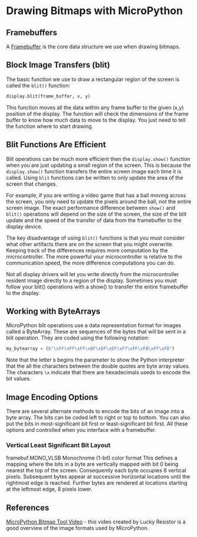 # Drawing Bitmaps with MicroPython

## Framebuffers

A [Framebuffer](../mist/glossary.md#framebuffer) is the core data structure we use when drawing bitmaps. 

## Block Image Transfers (blit)
The basic function we use to draw a rectangular region of the screen is called the ```blit()``` function:

```py
display.blit(frame_buffer, x, y)
```

This function moves all the data within any frame buffer to the given (x,y) position of the display.  The function will check the dimensions of the frame buffer to know how much data to move to the display.  You just need to tell the function where to start drawing.

## Blit Functions Are Efficient

Blit operations can be much more efficient then the ```display.show()``` function when you are just updating a small region of the screen.  This is because the ```display.show()``` function transfers the entire screen image each time it is called.  Using ```blit``` functions can be written to only update the area of the screen that changes.

For example, if you are writing a video game that has a ball moving across the screen, you only need to update the pixels around the ball, not the entire screen image.  The exact performance difference between ```show()``` and ```blit()``` operations will depend on the size of the screen, the size of the blit update and the speed of the transfer of data from the framebuffer to the display device.

The key disadvantage of using ```blit()``` functions is that you must consider what other artifacts there are on the screen that you might overwrite.  Keeping track of the differences requires more computation by the microcontroller.  The more powerful your microcontroller is relative to the communication speed, the more difference computations you can do.

Not all display drivers will let you write directly from the microcontroller resident image directly to a region of the display.  Sometimes you must follow your blit() operations with a show() to transfer the entire framebuffer to the display.

## Working with ByteArrays

MicroPython blit operations use a data representation format for images called a ByteArray.  These are sequences of the bytes that will be sent in a blit operation.  They are coded using the following notation:

```py
my_bytearray = (b"\xFF\xFF\xFF\xBF\xDF\xEF\xF7\xFF\xFB\xFF\xFD")
```

Note that the letter ```b``` begins the parameter to show the Python interpreter that the all the characters between the double quotes are byte array values.  The characters ```\x``` indicate that there are hexadecimals useds to encode the bit values.

## Image Encoding Options

There are several alternate methods to encode the bits of an image into a byte array.  The bits can be coded left to right or top to bottom.  You can also put the bits in most-significant bit first or least-significant bit first.  All these options and controlled when you interface with a framebuffer.

### Vertical Least Significant Bit Layout
framebuf.MONO_VLSB
Monochrome (1-bit) color format This defines a mapping where the bits in a byte are vertically mapped with bit 0 being nearest the top of the screen. Consequently each byte occupies 8 vertical pixels. Subsequent bytes appear at successive horizontal locations until the rightmost edge is reached. Further bytes are rendered at locations starting at the leftmost edge, 8 pixels lower.

## References

[MicroPython Bitmap Tool Video](https://www.youtube.com/watch?v=a7MzPA0T_MM) - this video created by Lucky Resistor
is a good overview of the image formats used by MicroPython.
